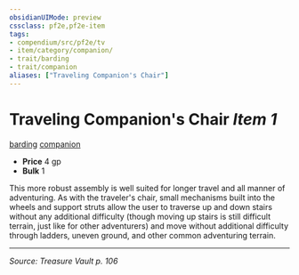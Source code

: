 ```yaml
---
obsidianUIMode: preview
cssclass: pf2e,pf2e-item
tags:
- compendium/src/pf2e/tv
- item/category/companion/
- trait/barding
- trait/companion
aliases: ["Traveling Companion's Chair"]
---
```

# Traveling Companion's Chair *Item 1*  
[barding](barding-tv.md "Barding Item Trait")  [companion](companion.md "Companion Item Trait")  

- **Price** 4 gp
- **Bulk** 1

This more robust assembly is well suited for longer travel and all manner of adventuring. As with the traveler's chair, small mechanisms built into the wheels and support struts allow the user to traverse up and down stairs without any additional difficulty (though moving up stairs is still difficult terrain, just like for other adventurers) and move without additional difficulty through ladders, uneven ground, and other common adventuring terrain.


---
*Source: Treasure Vault p. 106*